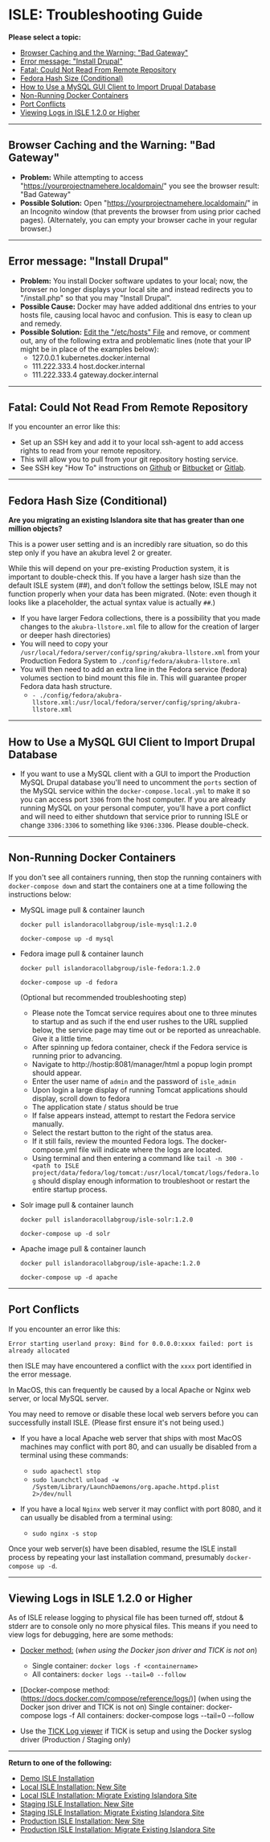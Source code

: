 # ISLE: Troubleshooting Guide

**Please select a topic:**

- [Browser Caching and the Warning: "Bad Gateway"](#browser-caching-and-the-warning-bad-gateway)
- [Error message: "Install Drupal"](#error-message-install-drupal)
- [Fatal: Could Not Read From Remote Repository](#fatal-could-not-read-from-remote-repository)
- [Fedora Hash Size (Conditional)](#fedora-hash-size-conditional)
- [How to Use a MySQL GUI Client to Import Drupal Database](#how-to-use-a-mysql-gui-client-to-import-drupal-database)
- [Non-Running Docker Containers](#non-running-docker-containers)
- [Port Conflicts](#port-conflicts)
- [Viewing Logs in ISLE 1.2.0 or Higher](#viewing-logs-in-isle-120-or-higher)

---

## Browser Caching and the Warning: "Bad Gateway"
* **Problem:** While attempting to access "https://yourprojectnamehere.localdomain/" you see the browser result: "Bad Gateway"
* **Possible Solution:** Open "https://yourprojectnamehere.localdomain/" in an Incognito window (that prevents the browser from using prior cached pages). (Alternately, you can empty your browser cache in your regular browser.)

---

## Error message: "Install Drupal"
* **Problem:** You install Docker software updates to your local; now, the browser no longer displays your local site and instead redirects you to "/install.php" so that you may "Install Drupal".
* **Possible Cause:** Docker may have added additional dns entries to your hosts file, causing local havoc and confusion. This is easy to clean up and remedy.
* **Possible Solution:** [Edit the "/etc/hosts" File](../install/install-demo-edit-hosts-file.md) and remove, or comment out, any of the following extra and problematic lines (note that your IP might be in place of the examples below):
    * 127.0.0.1 kubernetes.docker.internal
    * 111.222.333.4 host.docker.internal
    * 111.222.333.4 gateway.docker.internal

---

## Fatal: Could Not Read From Remote Repository
If you encounter an error like this:

* Set up an SSH key and add it to your local ssh-agent to add access rights to read from your remote repository.
* This will allow you to pull from your git repository hosting service. 
* See SSH key "How To" instructions on [Github](https://help.github.com/en/articles/generating-a-new-ssh-key-and-adding-it-to-the-ssh-agent) or [Bitbucket](https://confluence.atlassian.com/bitbucket/set-up-an-ssh-key-728138079.html) or [Gitlab](https://docs.gitlab.com/ee/ssh/).

---

## Fedora Hash Size (Conditional)

**Are you migrating an existing Islandora site that has greater than one million objects?**

This is a power user setting and is an incredibly rare situation, so do this step only if you have an akubra level 2 or greater.

While this will depend on your pre-existing Production system, it is important to double-check this. If you have a larger hash size than the default ISLE system (##), and don't follow the settings below, ISLE may not function properly when your data has been migrated. (Note: even though it looks like a placeholder, the actual syntax value is actually `##`.)

*  If you have larger Fedora collections, there is a possibility that you made changes to the `akubra-llstore.xml` file to allow for the creation of larger or deeper hash directories)
* You will need to copy your `/usr/local/fedora/server/config/spring/akubra-llstore.xml` from your Production Fedora System to `./config/fedora/akubra-llstore.xml`
* You will then need to add an extra line in the Fedora service (fedora) volumes section to bind mount this file in. This will guarantee proper Fedora data hash structure.
    * `- ./config/fedora/akubra-llstore.xml:/usr/local/fedora/server/config/spring/akubra-llstore.xml`

---

## How to Use a MySQL GUI Client to Import Drupal Database

* If you want to use a MySQL client with a GUI to import the Production MySQL Drupal database you'll need to uncomment the `ports` section of the MySQL service within the `docker-compose.local.yml` to make it so you can access port `3306` from the host computer. If you are already running MySQL on your personal computer, you'll have a port conflict and will need to either shutdown that service prior to running ISLE or change `3306:3306` to something like `9306:3306`. Please double-check.

---

## Non-Running Docker Containers

If you don't see all containers running, then stop the running containers with `docker-compose down` and start the containers one at a time following the instructions below:

*  MySQL image pull & container launch

    `docker pull islandoracollabgroup/isle-mysql:1.2.0`

    `docker-compose up -d mysql`

*  Fedora image pull & container launch

    `docker pull islandoracollabgroup/isle-fedora:1.2.0`

    `docker-compose up -d fedora`

    (Optional but recommended troubleshooting step)

    * Please note the Tomcat service requires about  one to three minutes to startup and as such if the end user rushes to the URL supplied below, the service page may time out or be reported as unreachable. Give it a little time.
    * After spinning up fedora container, check if the Fedora service is running prior to advancing.
    * Navigate to http://hostip:8081/manager/html a popup login prompt should appear.
    * Enter the user name of `admin` and the password of `isle_admin`
    * Upon login a large display of running Tomcat applications should display, scroll down to fedora
    * The application state / status should be true
    * If false appears instead, attempt to restart the Fedora service manually.
    * Select the restart button to the right of the status area.
    * If it still fails, review the mounted Fedora logs. The docker-compose.yml file will indicate where the logs are located.
    * Using terminal and then entering a command like `tail -n 300 - <path to ISLE project/data/fedora/log/tomcat:/usr/local/tomcat/logs/fedora.log` should display enough information to troubleshoot or restart the entire startup process.

* Solr image pull & container launch

    `docker pull islandoracollabgroup/isle-solr:1.2.0`

    `docker-compose up -d solr`

* Apache image pull & container launch

    `docker pull islandoracollabgroup/isle-apache:1.2.0`

    `docker-compose up -d apache`

---

## Port Conflicts
If you encounter an error like this:

`Error starting userland proxy: Bind for 0.0.0.0:xxxx failed: port is already allocated`

then ISLE may have encountered a conflict with the `xxxx` port identified in the error message.

In MacOS, this can frequently be caused by a local Apache or Nginx web server, or local MySQL server.  

You may need to remove or disable these local web servers before you can successfully install ISLE. (Please first ensure it's not being used.)

* If you have a local Apache web server that ships with most MacOS machines may conflict with port 80, and can usually be disabled from a terminal using these commands:

    * `sudo apachectl stop`
    * `sudo launchctl unload -w /System/Library/LaunchDaemons/org.apache.httpd.plist 2>/dev/null`

* If you have a local `Nginx` web server it may conflict with port 8080, and it can usually be disabled from a terminal using:

    * `sudo nginx -s stop`

Once your web server(s) have been disabled, resume the ISLE install process by repeating your last installation command, presumably `docker-compose up -d`.

---

## Viewing Logs in ISLE 1.2.0 or Higher

As of ISLE release logging to physical file has been turned off, stdout & stderr are to console only no more physical files. This means if you need to view logs for debugging, here are some methods:

* [Docker method:](https://docs.docker.com/engine/reference/commandline/logs/) (_when using the Docker json driver and TICK is not on_)
  * Single container: `docker logs -f <containername>`
  * All containers: `docker logs --tail=0 --follow`

* [Docker-compose method:(https://docs.docker.com/compose/reference/logs/)] (when using the Docker json driver and TICK is not on)
Single container: docker-compose logs -f  <containername>
All containers: docker-compose logs --tail=0 --follow

* Use the [TICK Log viewer](../optional-components/tickstack.md) if TICK is setup and using the Docker syslog driver (Production / Staging only) 

---

**Return to one of the following:**

- [Demo ISLE Installation](../install/install-demo.md)
- [Local ISLE Installation: New Site](../install/install-local-new.md)
- [Local ISLE Installation: Migrate Existing Islandora Site](../install/install-local-migrate.md)
- [Staging ISLE Installation: New Site](../install/install-staging-new.md)
- [Staging ISLE Installation: Migrate Existing Islandora Site](../install/install-staging-migrate.md)
- [Production ISLE Installation: New Site](../install/install-production-new.md)
- [Production ISLE Installation: Migrate Existing Islandora Site](../install/install-production-migrate.md)
